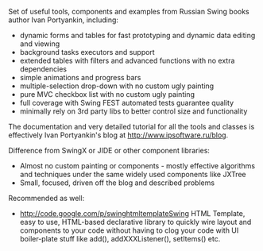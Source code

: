 Set of useful tools, components and examples from Russian Swing books author Ivan Portyankin, including:

  * dynamic forms and tables for fast prototyping and dynamic data editing and viewing
  * background tasks executors and support
  * extended tables with filters and advanced functions with no extra dependencies
  * simple animations and progress bars
  * multiple-selection drop-down with no custom ugly painting
  * pure MVC checkbox list with no custom ugly painting
  * full coverage with Swing FEST automated tests guarantee quality
  * minimally rely on 3rd party libs to better control size and functionality

The documentation and very detailed tutorial for all the tools and classes is effectively Ivan Portyankin's blog at http://www.ipsoftware.ru/blog.

Difference from SwingX or JIDE or other component libraries:

  * Almost no custom painting or components - mostly effective algorithms and techniques under the same widely used components like JXTree
  * Small, focused, driven off the blog and described problems

Recommended as well:

  * http://code.google.com/p/swinghtmltemplateSwing HTML Template, easy to use, HTML-based declarative library to quickly wire layout and components to your code without having to clog your code with UI boiler-plate stuff like add(), addXXXListener(), setItems() etc.